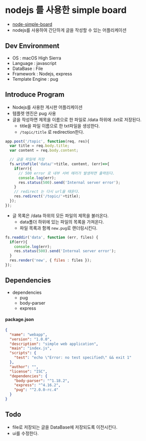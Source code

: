 # nodejs 를 사용한 simple board


- [node-simple-board](https://github.com/qkrrudtjr954/node-notice-board)
- nodejs를 사용하여 간단하게 글을 작성할 수 있는 어플리케이션


## Dev Environment

- OS : macOS High Sierra
- Language : javascript
- DataBase : File
- Framework : Nodejs, express
- Template Engine : pug




## Introduce Program

- Nodejs를 사용한 게시판 어플리케이션
- 템플렛 엔진은 pug 사용
- 글을 작성하면 제목을 이름으로 한 파일로 /data 하위에 .txt로 저장된다.
  - title을 파일 이름으로 한 txt파일을 생성한다.
  - ```/topic/title``` 로 redirection한다.

```javascript
app.post('/topic', function(req, res){
  var title = req.body.title;
  var content = req.body.content;

  // 글을 파일에 저장
  fs.writeFile('data/'+title, content, (err)=>{
    if(err){
      // 500 error 로 내부 서버 에러가 발생하면 출력된다.
      console.log(err);
      res.status(500).send('Internal server error');
    }
    // redirect 는 다시 url을 태운다.
    res.redirect('/topic/'+title);
  });
});
```



- 글 목록은 /data 하위의 모든 파일의 제목을 불러온다.
  - data폴더 하위에 있는 파일의 목록을 가져온다.
  - 파일 목록과 함께 ```new.pug```로 랜더링시킨다.


```javascript
fs.readdir('data', function (err, files) {
  if(err){
    console.log(err);
    res.status(500).send('Internal server error');
  }
  res.render('new', { files : files });
});
```


## Dependencies

- dependencies
  - pug
  - body-parser
  - express


#### package.json


```json
{
  "name": "webapp",
  "version": "1.0.0",
  "description": "simple web application",
  "main": "index.js",
  "scripts": {
    "test": "echo \"Error: no test specified\" && exit 1"
  },
  "author": "",
  "license": "ISC",
  "dependencies": {
    "body-parser": "^1.18.2",
    "express": "^4.16.2",
    "pug": "^2.0.0-rc.4"
  }
}
```



## Todo

- file로 저장되는 글을 DataBase에 저장되도록 이전시킨다.
- ui를 수정한다.
